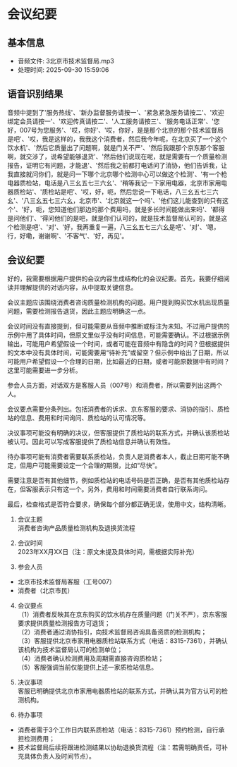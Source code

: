 # 会议纪要

## 基本信息
- 音频文件: 3北京市技术监督局.mp3
- 处理时间: 2025-09-30 15:59:06

## 语音识别结果
音频中提到了'服务热线'、'新办监督服务请按一'、'紧急紧急服务请按二'、'欢迎绑定会员请按一'、'欢迎传真请按二'、'人工服务请按三'、'服务电话正常'、'您好，007号为您服务'、'哎，你好'、'哎，你好，是是那个北京的那个技术监督局是吧'、'哎，我是这样的，我我这个消费者，然后我今年呢，在北京买了一个这个饮水机'、'然后它质量出了问题啊，就是门关不严'、'然后我跟那个京东那个客服啊，就交涉了，说希望能够退货'、'然后他们说现在呢，就是需要有一个质量检测报告，证明它有问题，才能退'、'然后我之前都打电话问了消协，他们告诉我，让我直接就问你们，就是问一下哪个北京哪个检测中心可以做这个检测'、'有一个枪电器质检站，电话是八三幺五七三六幺'、'稍等我记一下家用电器，北京市家用电器质检站'、'质检站是吧'、'哎，好，呃，然后您说一下电话，八三幺五七三六幺'、'八三幺五七三六幺，北京市'、'北京就这一个吗'、'他们这儿能查到的只有这个'、'好，呃，您知道他们那边的那个费用吗，就是多长时间能做出来吗'、'都得是问他们'、'得问他们的是吧，就是你们认可的，就是技术监督局认可的，就是这个检测是吧'、'对'、'好，我再重复一遍，八三幺五七三六幺是吧'、'对'、'嗯，行，好嘞，谢谢啊'、'不客气'、'好，再见'。

## 会议纪要
<think>好的，我需要根据用户提供的会议内容生成结构化的会议纪要。首先，我要仔细阅读并理解提供的对话内容，从中提取关键信息。

会议主题应该围绕消费者咨询质量检测机构的问题。用户提到购买饮水机出现质量问题，需要检测报告退货，因此主题应明确这一点。

会议时间没有直接提到，但可能需要从音频中推断或标注为未知。不过用户提供的示例中用了具体时间，但原文里似乎没有时间信息，可能需要确认。不过根据示例输出，可能用户希望假设一个时间，或者可能在音频中有隐含的时间？但根据提供的文本中没有具体时间，可能需要用“待补充”或留空？但示例中给出了日期，所以可能用户希望假设一个合理的日期，比如最近的日期，或者可能原数据中有时间？这里可能需要进一步分析。

参会人员方面，对话双方是客服人员（007号）和消费者，所以需要列出这两个人。

会议要点需要分条列出。包括消费者的诉求、京东客服的要求、消协的指引、质检站的信息、费用和时间询问、质检站的认可情况等。

决议事项可能没有明确的决议，但客服提供了质检站的联系方式，并确认该质检站被认可。因此可以写成客服提供了质检站信息并确认有效性。

待办事项可能有消费者需要联系质检站，负责人是消费者本人，截止日期可能不确定，但用户可能需要设定一个合理的期限，比如“尽快”。

需要注意是否有其他细节，例如质检站的电话号码是否正确，是否有其他质检站存在，但客服表示只有这一个。另外，费用和时间需要消费者自行联系询问。

最后，检查格式是否符合要求，确保每个部分都正确无误，使用中文，结构清晰。
</think>

1. 会议主题  
消费者咨询产品质量检测机构及退换货流程  

2. 会议时间  
2023年XX月XX日（注：原文未提及具体时间，需根据实际补充）  

3. 参会人员  
- 北京市技术监督局客服（工号007）  
- 消费者（北京市民）  

4. 会议要点  
（1）消费者反映其在京东购买的饮水机存在质量问题（门关不严），京东客服要求提供质量检测报告方可退货；  
（2）消费者通过消协指引，向技术监督局咨询具备资质的检测机构；  
（3）客服提供北京市家用电器质检站联系方式（电话：8315-7361），并确认该机构为技术监督局认可的检测单位；  
（4）消费者确认检测费用及周期需直接咨询质检站；  
（5）客服强调当前仅能提供上述一家质检站信息。  

5. 决议事项  
客服已明确提供北京市家用电器质检站的联系方式，并确认其为官方认可的检测机构。  

6. 待办事项  
- 消费者需于3个工作日内联系质检站（电话：8315-7361）预约检测，自行承担检测费用；  
- 技术监督局后续将跟进检测结果以协助退换货流程（注：若需明确责任，可补充具体负责人及时间节点）。

